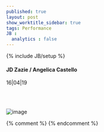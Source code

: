 ```yaml
---
published: true
layout: post
show_worktitle_sidebar: true
tags: Performance
JB :
  analytics : false
---
```


{% include JB/setup %}




<p>
<h4>JD Zazie / Angelica Castello</h4>
16|04|19

<br /><br />
</p><p>
<img src="{{ site.url }}/images/zazie_angelica.jpg" alt="image">

</p>



{% comment %}
{% endcomment %}